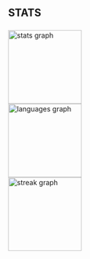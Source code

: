 <h2 align="left">STATS</h2>

###

<div align="left">
  <img src="https://github-readme-stats.vercel.app/api?username=JoaoHeslin&hide_title=true&hide_rank=false&show_icons=true&include_all_commits=true&count_private=true&disable_animations=false&theme=gotham&locale=en&hide_border=true&order=1" height="150" alt="stats graph" /> <br>
  <img src="https://github-readme-stats.vercel.app/api/top-langs?username=JoaoHeslin&locale=en&hide_title=false&layout=compact&card_width=320&langs_count=5&theme=gotham&hide_border=false&order=2" height="150" alt="languages graph" /> <br>
  <img src="https://streak-stats.demolab.com?user=JoaoHeslin&locale=en&mode=daily&theme=gotham&hide_border=false&border_radius=5&order=3" height="150" alt="streak graph"  />
</div>

###
